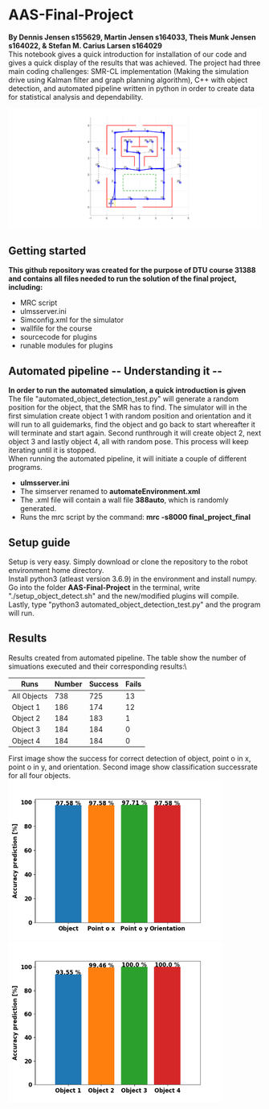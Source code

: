 # AAS-Final-Project

**By Dennis Jensen s155629, Martin Jensen s164033, Theis Munk Jensen s164022, & Stefan M. Carius Larsen s164029** \
This notebook gives a quick introduction for installation of our code and gives a quick display of the results that was achieved. The project had three main coding challenges: SMR-CL implementation (Making the simulation drive using Kalman filter and graph planning algorithm), C++ with object detection, and automated pipeline written in python in order to create data for statistical analysis and dependability.

![Image of the final route taken](https://github.com/DennisJensen95/AAS-Final-Project/blob/master/smr_route2.png)

##  Getting started
**This github repository was created for the purpose of DTU course 31388 and contains all files needed to run the solution of the final project, including:**
- MRC script
- ulmsserver.ini
- Simconfig.xml for the simulator
- wallfile for the course
- sourcecode for plugins
- runable modules for plugins

## Automated pipeline -- Understanding it --
**In order to run the automated simulation, a quick introduction is given**\
The file "automated_object_detection_test.py" will generate a random position for the object, that the SMR has to find. The simulator will in the first simulation create object 1 with random position and orientation and it will run to all guidemarks, find the object and go back to start whereafter it will terminate and start again. Second runthrough it will create object 2, next object 3 and lastly object 4, all with random pose. This process will keep iterating until it is stopped.\
When running the automated pipeline, it will initiate a couple of different programs. <br/>
- **ulmsserver.ini**
- The simserver renamed to **automateEnvironment.xml**
- The .xml file will contain a wall file **388auto**, which is randomly generated. 
- Runs the mrc script by the command: **mrc -s8000 final_project_final**

## Setup guide
Setup is very easy. Simply download or clone the repository to the robot environment home directory.\
Install python3 (atleast version 3.6.9) in the environment and install numpy.
Go into the folder **AAS-Final-Project** in the terminal, write "./setup_object_detect.sh" and the new/modified plugins will compile.\
Lastly, type "python3 automated_object_detection_test.py" and the program will run.

## Results
Results created from automated pipeline. The table show the number of simuations executed and their corresponding results:\

| Runs        | Number  | Success | Fails |
| ---         |  ---    |  ---    | ---   |
| All Objects | 738     | 725     | 13    |
| Object 1    | 186     | 174     | 12    |
| Object 2    | 184     | 183     | 1     |
| Object 3    | 184     | 184     | 0     |
| Object 4    | 184     | 184     | 0     |

First image show the success for correct detection of object, point o in x, point o in y, and orientation. Second image show classification successrate for all four objects.\
<img src="measures_prediction.png" width="425"/> <img src="objects_accuracy.png" width="425"/> 

